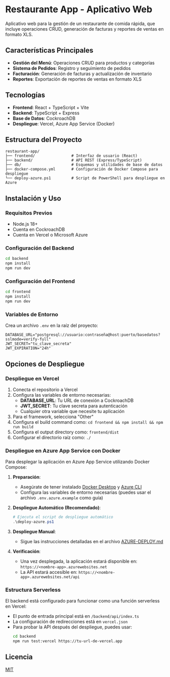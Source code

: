 # Restaurante App - Aplicativo Web

Aplicativo web para la gestión de un restaurante de comida rápida, que incluye operaciones CRUD, generación de facturas y reportes de ventas en formato XLS.

## Características Principales

- **Gestión del Menú**: Operaciones CRUD para productos y categorías
- **Sistema de Pedidos**: Registro y seguimiento de pedidos
- **Facturación**: Generación de facturas y actualización de inventario
- **Reportes**: Exportación de reportes de ventas en formato XLS

## Tecnologías

- **Frontend**: React + TypeScript + Vite
- **Backend**: TypeScript + Express
- **Base de Datos**: CockroachDB
- **Despliegue**: Vercel, Azure App Service (Docker)

## Estructura del Proyecto

```
restaurant-app/
├── frontend/                # Interfaz de usuario (React)
├── backend/                 # API REST (Express/TypeScript)
├── db/                      # Esquemas y utilidades de base de datos
├── docker-compose.yml       # Configuración de Docker Compose para despliegue
└── deploy-azure.ps1         # Script de PowerShell para despliegue en Azure
```

## Instalación y Uso

### Requisitos Previos
- Node.js 18+
- Cuenta en CockroachDB
- Cuenta en Vercel o Microsoft Azure

### Configuración del Backend
```bash
cd backend
npm install
npm run dev
```

### Configuración del Frontend
```bash
cd frontend
npm install
npm run dev
```

### Variables de Entorno
Crea un archivo `.env` en la raíz del proyecto:
```
DATABASE_URL="postgresql://usuario:contraseña@host:puerto/basedatos?sslmode=verify-full"
JWT_SECRET="tu_clave_secreta"
JWT_EXPIRATION="24h"
```

## Opciones de Despliegue

### Despliegue en Vercel
1. Conecta el repositorio a Vercel
2. Configura las variables de entorno necesarias:
   - **DATABASE_URL**: Tu URL de conexión a CockroachDB
   - **JWT_SECRET**: Tu clave secreta para autenticación
   - Cualquier otra variable que necesite tu aplicación
3. Para el framework, selecciona "Other"
4. Configura el build command como: `cd frontend && npm install && npm run build`
5. Configura el output directory como: `frontend/dist`
6. Configurar el directorio raíz como: `./`

### Despliegue en Azure App Service con Docker
Para desplegar la aplicación en Azure App Service utilizando Docker Compose:

1. **Preparación**:
   - Asegúrate de tener instalado [Docker Desktop](https://www.docker.com/products/docker-desktop/) y [Azure CLI](https://docs.microsoft.com/es-es/cli/azure/install-azure-cli)
   - Configura las variables de entorno necesarias (puedes usar el archivo `.env.azure.example` como guía)

2. **Despliegue Automático (Recomendado)**:
   ```powershell
   # Ejecuta el script de despliegue automático
   .\deploy-azure.ps1
   ```

3. **Despliegue Manual**:
   - Sigue las instrucciones detalladas en el archivo [AZURE-DEPLOY.md](AZURE-DEPLOY.md)

4. **Verificación**:
   - Una vez desplegada, la aplicación estará disponible en: `https://<nombre-app>.azurewebsites.net`
   - La API estará accesible en: `https://<nombre-app>.azurewebsites.net/api`

### Estructura Serverless
El backend está configurado para funcionar como una función serverless en Vercel:

- El punto de entrada principal está en `/backend/api/index.ts`
- La configuración de redirecciones está en `vercel.json`
- Para probar la API después del despliegue, puedes usar:
  ```bash
  cd backend
  npm run test:vercel https://tu-url-de-vercel.app
  ```

## Licencia
[MIT](LICENSE)